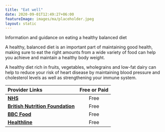 ```yaml
---
title: "Eat well"
date: 2020-09-01T12:49:27+06:00
featureImage: images/ma/placeholder.jpeg
layout: static
---
```


Information and guidance on eating a healthy balanced diet

A healthy, balanced diet is an important part of maintaining good health, making sure to eat the right amounts from a wide variety of food can help you achieve and maintain a healthy body weight.

A healthy diet rich in fruits, vegetables, wholegrains and low-fat dairy can help to reduce your risk of heart disease by maintaining blood pressure and cholesterol levels as well as strengthening your immune system.

| Provider Links      | Free or Paid  |  
| :-----------          | :--------------:      |  
| [**NHS**](https://www.nhs.uk/live-well/eat-well/) | Free | 
| [**British Nutrition Foundation**](https://www.nutrition.org.uk/healthy-sustainable-diets/healthy-and-sustainable-diets/a-healthy-balanced-diet/?level=Consumer) | Free | 
| [**BBC Food**](https://www.bbc.co.uk/food/collections/healthy_recipes_on_a_budget_and_in_under_30_minutes) | Free | 
| [**Healthline**](https://www.healthline.com/health/balanced-diet#importance) | Free | 
  

<br/><br/>






